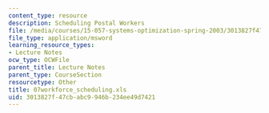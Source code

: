 ```yaml
---
content_type: resource
description: Scheduling Postal Workers
file: /media/courses/15-057-systems-optimization-spring-2003/3013827f47cbabc9946b234ee49d7421_07workforce_scheduling.xls
file_type: application/msword
learning_resource_types:
- Lecture Notes
ocw_type: OCWFile
parent_title: Lecture Notes
parent_type: CourseSection
resourcetype: Other
title: 07workforce_scheduling.xls
uid: 3013827f-47cb-abc9-946b-234ee49d7421
---
```

